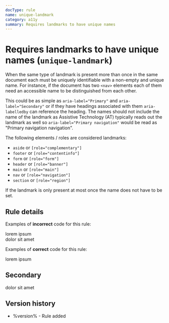 ```yaml
---
docType: rule
name: unique-landmark
category: a11y
summary: Requires landmarks to have unique names
---
```


# Requires landmarks to have unique names (`unique-landmark`)

When the same type of landmark is present more than once in the same document each must be uniquely identifiable with a non-empty and unique name.
For instance, if the document has two `<nav>` elements each of them need an accessible name to be distinguished from each other.

This could be as simple as `aria-label="Primary"` and `aria-label="Secondary"` or if they have headings associated with them `aria-labelledby` can reference the heading.
The names should not include the name of the landmark as Assistive Technology (AT) typically reads out the landmark as well so `aria-label="Primary navigation"` would be read as "Primary navigation navigation".

The following elements / roles are considered landmarks:

- `aside` or `[role="complementary"]`
- `footer` or `[role="contentinfo"]`
- `form` or `[role="form"]`
- `header` or `[role="banner"]`
- `main` or `[role="main"]`
- `nav` or `[role="navigation"]`
- `section` or `[role="region"]`

If the landmark is only present at most once the name does not have to be set.

## Rule details

Examples of **incorrect** code for this rule:

<validate name="incorrect" rules="unique-landmark">
	<nav>
		lorem ipsum
	</nav>
	<nav>
		dolor sit amet
	</nav>
</validate>

Examples of **correct** code for this rule:

<validate name="correct" rules="unique-landmark">
	<nav aria-label="Primary">
		lorem ipsum
	</nav>
	<h2 id="secondary-nav-heading">Secondary</h2>
	<nav aria-labelledby="secondary-nav-heading">
		dolor sit amet
	</nav>
</validate>

## Version history

- %version% - Rule added
